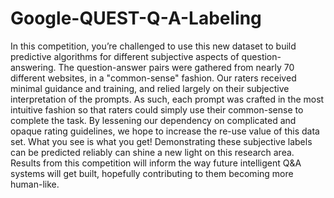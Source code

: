 # Google-QUEST-Q-A-Labeling
In this competition, you’re challenged to use this new dataset to build predictive algorithms for different subjective aspects of question-answering. The question-answer pairs were gathered from nearly 70 different websites, in a "common-sense" fashion. Our raters received minimal guidance and training, and relied largely on their subjective interpretation of the prompts. As such, each prompt was crafted in the most intuitive fashion so that raters could simply use their common-sense to complete the task. By lessening our dependency on complicated and opaque rating guidelines, we hope to increase the re-use value of this data set. What you see is what you get!  Demonstrating these subjective labels can be predicted reliably can shine a new light on this research area. Results from this competition will inform the way future intelligent Q&amp;A systems will get built, hopefully contributing to them becoming more human-like.
